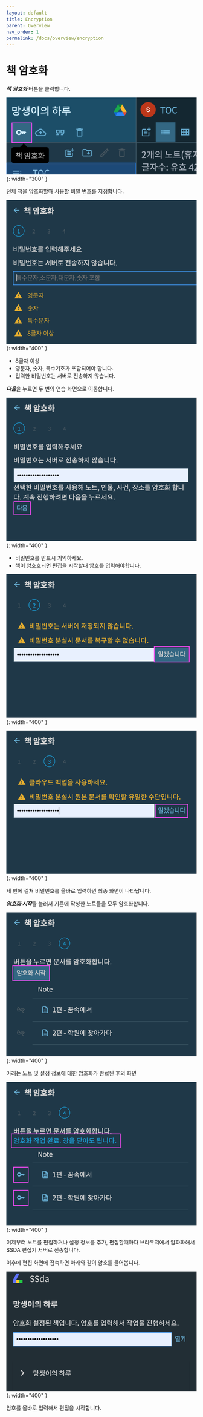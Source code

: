 ```yaml
---
layout: default
title: Encryption
parent: Overview
nav_order: 1
permalink: /docs/overview/encryption
---
```


# 책 암호화

***책 암호화*** 버튼을 클릭합니다.

![](../../assets/images/ssda_02_overview_01.png){: width="300" }

전체 책을 암호화할때 사용할 비밀 번호를 지정합니다.

![](../../assets/images/ssda_02_overview_02.png){: width="400" }

* 8글자 이상
* 영문자, 숫자, 특수기호가 포함되어야 합니다.
* 입력한 비밀번호는 서버로 전송하지 않습니다.

***다음***을 누르면 두 번의 연습 화면으로 이동합니다. 

![](../../assets/images/ssda_02_overview_03.png){: width="400" }

* 비밀번호를 반드시 기억하세요.
* 책이 암호호되면 편집을 시작할때 암호를 입력해야합니다.

![](../../assets/images/ssda_02_overview_04.png){: width="400" }

![](../../assets/images/ssda_02_overview_05.png){: width="400" }

세 번에 걸쳐 비밀번호를 올바로 입력하면 최종 화면이 나타납니다.

***암호화 시작***을 눌러서 기존에 작성한 노트들을 모두 암호화합니다.

![](../../assets/images/ssda_02_overview_06.png){: width="400" }

아래는 노트 및 설정 정보에 대한 암호화가 완료된 후의 화면

![](../../assets/images/ssda_02_overview_07.png){: width="400" }

이제부터 노트를 편집하거나 설정 정보를 추가, 편집할때마다 브라우저에서 암화화해서 SSDA 편집기 서버로 전송합니다.

이후에 편집 화면에 접속하면 아래와 같이 암호를 물어봅니다.

![](../../assets/images/ssda_02_overview_08.png){: width="400" }

암호를 올바로 입력해서 편집을 시작합니다.
